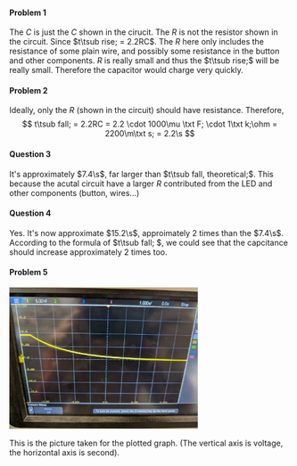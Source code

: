 #### Problem 1

The $C$ is just the $C$ shown in the cirucit. The $R$ is not the resistor shown in the circuit. Since $t\tsub rise; = 2.2RC$. The $R$ here only includes the resistance of some plain wire, and possibly some resistance in the button and other components. $R$ is really small and thus the $t\tsub rise;$ will be really small. Therefore the capacitor would charge very quickly.



#### Problem 2

Ideally, only the $R$ (shown in the circuit) should have resistance. Therefore,
$$
t\tsub fall; = 2.2RC = 2.2 \cdot 1000\mu \txt F; \cdot 1\txt k;\ohm = 2200\m\txt s; = 2.2\s 
$$


#### Question 3

It's approximately $7.4\s$, far larger than $t\tsub fall, theoretical;$. This because the acutal circuit have a larger $R$ contributed from the LED and other components (button, wires...)



#### Question 4

Yes. It's now approximate $15.2\s$, approimately 2 times than the $7.4\s$. According to the formula of $t\tsub fall; $, we could see that the capcitance should increase approximately 2 times too.



#### Problem 5

<img src="./ECE110LAB3PART3.assets/image-20230208170846535.png" alt="image-20230208170846535" style="zoom: 33%;" />

This is the picture taken for the plotted graph. (The vertical axis is voltage, the horizontal axis is second).



